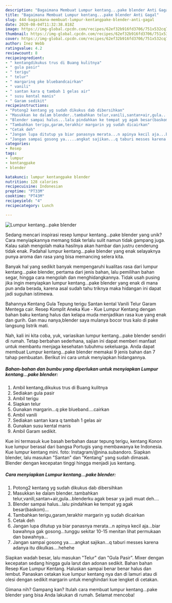 ```yaml
---
description: "Bagaimana Membuat Lumpur kentang...pake blender Anti Gagal"
title: "Bagaimana Membuat Lumpur kentang...pake blender Anti Gagal"
slug: 444-bagaimana-membuat-lumpur-kentangpake-blender-anti-gagal
date: 2020-08-04T11:32:38.818Z
image: https://img-global.cpcdn.com/recipes/62ef32b916fd3706/751x532cq70/lumpur-kentangpake-blender-foto-resep-utama.jpg
thumbnail: https://img-global.cpcdn.com/recipes/62ef32b916fd3706/751x532cq70/lumpur-kentangpake-blender-foto-resep-utama.jpg
cover: https://img-global.cpcdn.com/recipes/62ef32b916fd3706/751x532cq70/lumpur-kentangpake-blender-foto-resep-utama.jpg
author: Inez Webb
ratingvalue: 4.2
reviewcount: 8
recipeingredient:
- " kentangdikukus trus di Buang kulitnya"
- " gula pasir"
- " terigu"
- " telur"
- " margarinq pke bluebandcairkan"
- " vanili"
- " santan kara q tambah 1 gelas air"
- " susu kental manis"
- " Garam sedikit"
recipeinstructions:
- "Potong2 kentang yg sudah dikukus dab dibersihkan"
- "Masukkan ke dalam blender..tambahkan telur,vanili,santan+air,gula...blenderku agak besar ya jadi muat deh...."
- "Blender sampai halus...lalu pindahkan ke tempat yg agak besar(baskom)..."
- "Tambahkan terigu,garam,terakhir margarin yg sudah dicairkan"
- "Cetak deh"
- "Jangan lupa ditutup ya biar panasnya merata...n apinya kecil aja...biar bawahnya gak gosong...tunggu sekitar 10-15 menitan lihat permukaan dan bawahnya..."
- "Jangan sampai gosong ya.....angkat sajikan...q taburi messes karena adanya itu dikulkas....hehehe"
categories:
- Resep
tags:
- lumpur
- kentangpake
- blender

katakunci: lumpur kentangpake blender 
nutrition: 128 calories
recipecuisine: Indonesian
preptime: "PT33M"
cooktime: "PT43M"
recipeyield: "4"
recipecategory: Lunch

---
```



![Lumpur kentang...pake blender](https://img-global.cpcdn.com/recipes/62ef32b916fd3706/751x532cq70/lumpur-kentangpake-blender-foto-resep-utama.jpg)

Sedang mencari inspirasi resep lumpur kentang...pake blender yang unik? Cara menyiapkannya memang tidak terlalu sulit namun tidak gampang juga. Kalau salah mengolah maka hasilnya akan hambar dan justru cenderung tidak enak. Padahal lumpur kentang...pake blender yang enak selayaknya punya aroma dan rasa yang bisa memancing selera kita.

Banyak hal yang sedikit banyak mempengaruhi kualitas rasa dari lumpur kentang...pake blender, pertama dari jenis bahan, lalu pemilihan bahan segar, hingga cara mengolah dan menghidangkannya. Tidak usah pusing jika ingin menyiapkan lumpur kentang...pake blender yang enak di mana pun anda berada, karena asal sudah tahu triknya maka hidangan ini dapat jadi suguhan istimewa.

Bahannya Kentang Gula Tepung terigu Santan kental Vanili Telur Garam Mentega cair. Resep Komplit Aneka Kue - Kue Lumpur Kentang dengan bahan baku kentang halus dan kelapa muda menjadikan rasa kue yang enak dan gurih. Gan mau nanya,blender saya mulanya bocor trus kalo di pake langsung listrik mati.


Nah, kali ini kita coba, yuk, variasikan lumpur kentang...pake blender sendiri di rumah. Tetap berbahan sederhana, sajian ini dapat memberi manfaat untuk membantu menjaga kesehatan tubuhmu sekeluarga. Anda dapat membuat Lumpur kentang...pake blender memakai 9 jenis bahan dan 7 tahap pembuatan. Berikut ini cara untuk menyiapkan hidangannya.

<!--inarticleads1-->

##### Bahan-bahan dan bumbu yang diperlukan untuk menyiapkan Lumpur kentang...pake blender:

1. Ambil  kentang,dikukus trus di Buang kulitnya
1. Sediakan  gula pasir
1. Ambil  terigu
1. Siapkan  telur
1. Gunakan  margarin...q pke blueband....cairkan
1. Ambil  vanili
1. Sediakan  santan kara q tambah 1 gelas air
1. Gunakan  susu kental manis
1. Ambil  Garam sedikit.


Kue ini termasuk kue basah berbahan dasar tepung terigu, kentang Konon kue lumpur berasal dari bangsa Portugis yang membawanya ke Indonesia. Kue lumpur kentang mini. foto: Instagram/@nina.subandoro. Siapkan blender, lalu masukan &#34;Santan&#34; dan &#34;Kentang&#34; yang sudah dimasak. Blender dengan kecepatan tinggi hingga menjadi jus kentang. 

<!--inarticleads2-->

##### Cara menyiapkan Lumpur kentang...pake blender:

1. Potong2 kentang yg sudah dikukus dab dibersihkan
1. Masukkan ke dalam blender..tambahkan telur,vanili,santan+air,gula...blenderku agak besar ya jadi muat deh....
1. Blender sampai halus...lalu pindahkan ke tempat yg agak besar(baskom)...
1. Tambahkan terigu,garam,terakhir margarin yg sudah dicairkan
1. Cetak deh
1. Jangan lupa ditutup ya biar panasnya merata...n apinya kecil aja...biar bawahnya gak gosong...tunggu sekitar 10-15 menitan lihat permukaan dan bawahnya...
1. Jangan sampai gosong ya.....angkat sajikan...q taburi messes karena adanya itu dikulkas....hehehe


Siapkan wadah besar, lalu masukan &#34;Telur&#34; dan &#34;Gula Pasir&#34;. Mixer dengan kecepatan sedang hingga gula larut dan adonan sedikit. Bahan bahan Resep Kue Lumpur Kentang. Haluskan sampai benar benar halus dan lembut. Panaskan cetakan kue lumpur kentang nya dan di lamuri atau di olesi dengan sedikit margarin untuk menghindari kue lengket di cetakan. 

Gimana nih? Gampang kan? Itulah cara membuat lumpur kentang...pake blender yang bisa Anda lakukan di rumah. Selamat mencoba!
